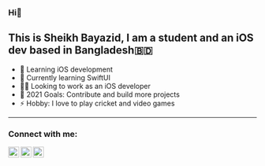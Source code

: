 ### Hi👋

## This is Sheikh Bayazid, I am a student and an iOS dev based in Bangladesh🇧🇩

- 🔭 Learning iOS development
- 🌱 Currently learning SwiftUI
- 👨‍💻 Looking to work as an iOS developer
- 🥅 2021 Goals: Contribute and build more projects
- ⚡ Hobby: I love to play cricket and video games

---
### Connect with me:

[<img align="left" alt="sheikhbayazid | Twitter" width="22px" src="https://cdn.jsdelivr.net/npm/simple-icons@v3/icons/twitter.svg" />][twitter]
[<img align="left" alt="sheikhbayazid | LinkedIn" width="22px" src="https://cdn.jsdelivr.net/npm/simple-icons@v3/icons/linkedin.svg" />][linkedin]
[<img align="left" alt="sheikhbayazid | Instagram" width="22px" src="https://cdn.jsdelivr.net/npm/simple-icons@v3/icons/instagram.svg" />][instagram]
<br />

[twitter]: https://twitter.com/sheikhbayazid
[instagram]: https://www.instagram.com/sheikhbayazid
[linkedin]: https://www.linkedin.com/in/sheikhbayazid

